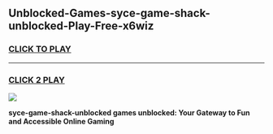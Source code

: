
## Unblocked-Games-syce-game-shack-unblocked-Play-Free-x6wiz
<h3>
<a href="https://premium76.site?title=syce-game-shack-unblocked&ref=19M">CLICK TO PLAY</a></h3>
<hr>

<h3>
<a href="https://premium76.site?title=syce-game-shack-unblocked&ref=19M">CLICK 2 PLAY</a>
  
</h3>

<a href="https://premium76.site?title=syce-game-shack-unblocked&ref=19M"><img src="https://clearcache.store/games.png"></a>


**syce-game-shack-unblocked games unblocked: Your Gateway to Fun and Accessible Online Gaming**
